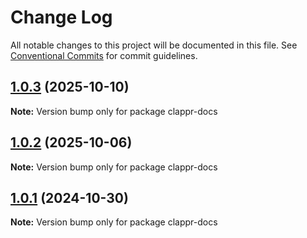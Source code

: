 # Change Log

All notable changes to this project will be documented in this file.
See [Conventional Commits](https://conventionalcommits.org) for commit guidelines.

## [1.0.3](https://github.com/clappr/clappr/compare/clappr-docs@1.0.2...clappr-docs@1.0.3) (2025-10-10)

**Note:** Version bump only for package clappr-docs

## [1.0.2](https://github.com/clappr/clappr/compare/clappr-docs@1.0.1...clappr-docs@1.0.2) (2025-10-06)

**Note:** Version bump only for package clappr-docs

## [1.0.1](https://github.com/clappr/clappr/compare/clappr-docs@1.0.0...clappr-docs@1.0.1) (2024-10-30)

**Note:** Version bump only for package clappr-docs
